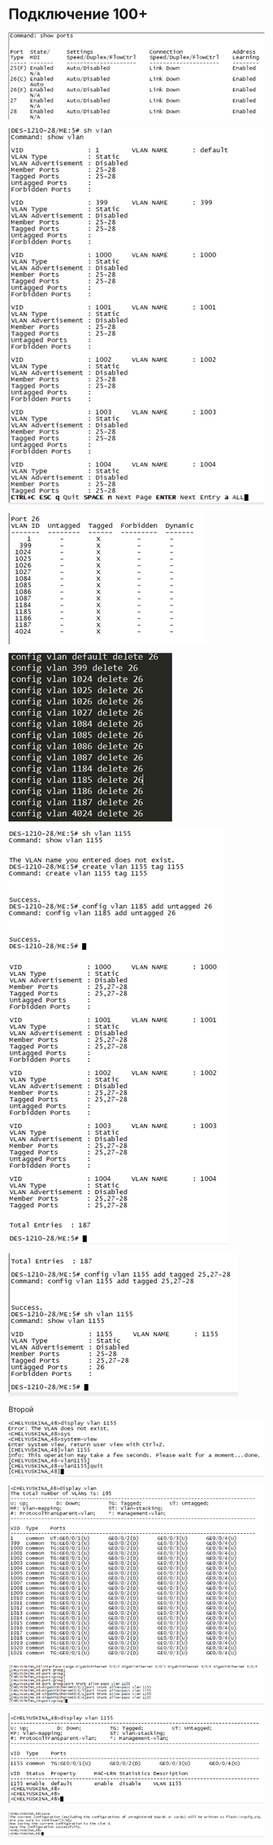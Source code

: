 # Подключение 100+

![](../../.gitbook/assets/image%20%286%29.png)

![](../../.gitbook/assets/image%20%2817%29.png)

![](../../.gitbook/assets/image%20%2832%29.png)

![](../../.gitbook/assets/image%20%2818%29.png)

![](../../.gitbook/assets/image%20%2839%29.png)



![](../../.gitbook/assets/image%20%2810%29.png)

![](../../.gitbook/assets/image%20%2823%29.png)

Второй

![](../../.gitbook/assets/image%20%2838%29.png)

![](../../.gitbook/assets/image%20%287%29.png)

![](../../.gitbook/assets/image%20%283%29.png)

![](../../.gitbook/assets/image%20%2844%29.png)

![](../../.gitbook/assets/image%20%2826%29.png)





